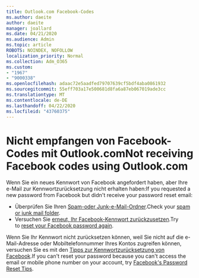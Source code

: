 ```yaml
---
title: Outlook.com Facebook-Codes
ms.author: daeite
author: daeite
manager: joallard
ms.date: 04/21/2020
ms.audience: Admin
ms.topic: article
ROBOTS: NOINDEX, NOFOLLOW
localization_priority: Normal
ms.collection: Adm_O365
ms.custom:
- "1967"
- "9000338"
ms.openlocfilehash: adaac72e5aadfed79707639cf5bdf4aba0861932
ms.sourcegitcommit: 55eff703a17e500681d8fa6a87eb067019ade3cc
ms.translationtype: MT
ms.contentlocale: de-DE
ms.lasthandoff: 04/22/2020
ms.locfileid: "43760375"
---
```

# <a name="not-receiving-facebook-codes-using-outlookcom"></a><span data-ttu-id="24219-102">Nicht empfangen von Facebook-Codes mit Outlook.com</span><span class="sxs-lookup"><span data-stu-id="24219-102">Not receiving Facebook codes using Outlook.com</span></span>

<span data-ttu-id="24219-103">Wenn Sie ein neues Kennwort von Facebook angefordert haben, aber Ihre e-Mail zur Kennwortzurücksetzung nicht erhalten haben:</span><span class="sxs-lookup"><span data-stu-id="24219-103">If you requested a new password from Facebook but didn't receive your password reset email:</span></span>

- <span data-ttu-id="24219-104">Überprüfen Sie Ihren [Spam-oder Junk-e-Mail-Ordner](https://outlook.live.com/mail/junkemail).</span><span class="sxs-lookup"><span data-stu-id="24219-104">Check your [spam or junk mail folder](https://outlook.live.com/mail/junkemail).</span></span>
- <span data-ttu-id="24219-105">Versuchen Sie [erneut, Ihr Facebook-Kennwort zurückzusetzen](https://aka.ms/facebook-password-reset).</span><span class="sxs-lookup"><span data-stu-id="24219-105">Try to [reset your Facebook password again](https://aka.ms/facebook-password-reset).</span></span>

<span data-ttu-id="24219-106">Wenn Sie Ihr Kennwort nicht zurücksetzen können, weil Sie nicht auf die e-Mail-Adresse oder Mobiltelefonnummer Ihres Kontos zugreifen können, versuchen Sie es mit den [Tipps zur Kennwortzurücksetzung von Facebook](https://aka.ms/facebook-password-help).</span><span class="sxs-lookup"><span data-stu-id="24219-106">If you can't reset your password because you can't access the email or mobile phone number on your account, try [Facebook's Password Reset Tips](https://aka.ms/facebook-password-help).</span></span>